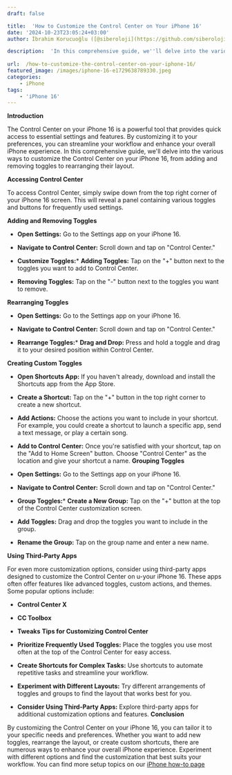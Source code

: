 ```yaml
---
draft: false

title:  'How to Customize the Control Center on Your iPhone 16'
date: '2024-10-23T23:05:24+03:00'
author: İbrahim Korucuoğlu ([@siberoloji](https://github.com/siberoloji))

description:  'In this comprehensive guide, we''ll delve into the various ways to customize the Control Center on your iPhone 16, from adding and removing toggles to rearranging their layout.' 
 
url:  /how-to-customize-the-control-center-on-your-iphone-16/
featured_image: /images/iphone-16-e1729638789330.jpeg
categories:
    - iPhone
tags:
    - 'iPhone 16'
---
```

**Introduction**

The Control Center on your iPhone 16 is a powerful tool that provides quick access to essential settings and features. By customizing it to your preferences, you can streamline your workflow and enhance your overall iPhone experience. In this comprehensive guide, we'll delve into the various ways to customize the Control Center on your iPhone 16, from adding and removing toggles to rearranging their layout.

**Accessing Control Center**

To access Control Center, simply swipe down from the top right corner of your iPhone 16 screen. This will reveal a panel containing various toggles and buttons for frequently used settings.

**Adding and Removing Toggles**
* **Open Settings:** Go to the Settings app on your iPhone 16.

* **Navigate to Control Center:** Scroll down and tap on "Control Center."

* **Customize Toggles:*** **Adding Toggles:** Tap on the "+" button next to the toggles you want to add to Control Center.

* **Removing Toggles:** Tap on the "-" button next to the toggles you want to remove.

**Rearranging Toggles**
* **Open Settings:** Go to the Settings app on your iPhone 16.

* **Navigate to Control Center:** Scroll down and tap on "Control Center."

* **Rearrange Toggles:*** **Drag and Drop:** Press and hold a toggle and drag it to your desired position within Control Center.

**Creating Custom Toggles**
* **Open Shortcuts App:** If you haven't already, download and install the Shortcuts app from the App Store.

* **Create a Shortcut:** Tap on the "+" button in the top right corner to create a new shortcut.

* **Add Actions:** Choose the actions you want to include in your shortcut. For example, you could create a shortcut to launch a specific app, send a text message, or play a certain song.

* **Add to Control Center:** Once you're satisfied with your shortcut, tap on the "Add to Home Screen" button. Choose "Control Center" as the location and give your shortcut a name.
**Grouping Toggles**
* **Open Settings:** Go to the Settings app on your iPhone 16.

* **Navigate to Control Center:** Scroll down and tap on "Control Center."

* **Group Toggles:*** **Create a New Group:** Tap on the "+" button at the top of the Control Center customization screen.

* **Add Toggles:** Drag and drop the toggles you want to include in the group.

* **Rename the Group:** Tap on the group name and enter a new name.

**Using Third-Party Apps**

For even more customization options, consider using third-party apps designed to customize the Control Center on u-your iPhone 16. These apps often offer features like advanced toggles, custom actions, and themes. Some popular options include:
* **Control Center X**

* **CC Toolbox**

* **Tweaks**
**Tips for Customizing Control Center**
* **Prioritize Frequently Used Toggles:** Place the toggles you use most often at the top of the Control Center for easy access.

* **Create Shortcuts for Complex Tasks:** Use shortcuts to automate repetitive tasks and streamline your workflow.

* **Experiment with Different Layouts:** Try different arrangements of toggles and groups to find the layout that works best for you.

* **Consider Using Third-Party Apps:** Explore third-party apps for additional customization options and features.
**Conclusion**

By customizing the Control Center on your iPhone 16, you can tailor it to your specific needs and preferences. Whether you want to add new toggles, rearrange the layout, or create custom shortcuts, there are numerous ways to enhance your overall iPhone experience. Experiment with different options and find the customization that best suits your workflow. You can find more setup topics on our <a href="https://www.siberoloji.com/iphone-16-how-to-article-headlines/" target="_blank" rel="noreferrer noopener">iPhone how-to page</a>
